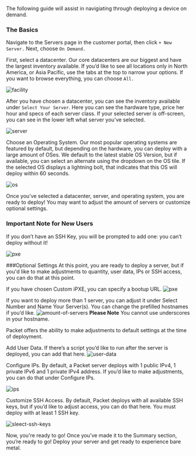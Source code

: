 <!-- <meta>
{
    "title":"Deploy On Demand",
    "description":"Learn how to deploy an on demand server via customer portal",
    "tag":["On Demand", "On-Demand", "Deployment"],
    "seo-title": "On Demand Server Deployment - Packet Developer Guides",
    "seo-description": "Learn how to deploy an on demand server via customer portal",
    "og-title": "Deploy: On-Demand Server",
    "og-description": "Learn how to deploy an on demand server via customer portal"
}
</meta> -->

The following guide will assist in navigiating through deploying a device on demand.


### The Basics
Navigate to the Servers page in the customer portal, then click `+ New Server.` Next, choose `On Demand.`

First, select a datacenter. Our core datacenters are our biggest and have the largest inventory available. If you’d like to see all locations only in North America, or Asia Pacific, use the tabs at the top to narrow your options. If you want to browse everything, you can choose `All.`


![facility](/images/ondemand-deploy-guide/select-facility.png)

After you have chosen a datacenter, you can see the inventory available under `Select Your Server`. Here you can see the hardware type, price her hour and specs of each server class. If your selected server is off-screen, you can see in the lower left what server you’ve selected.

![server](/images/ondemand-deploy-guide/select-server.png)

Choose an Operating System. Our most popular operating systems are featured by default, but depending on the hardware, you can deploy with a large amount of OSes. We default to the latest stable OS Version, but if available, you can select an alternate using the dropdown on the OS tile. If the selected OS displays a lightning bolt, that indicates that this OS will deploy within 60 seconds.

![os](/images/ondemand-deploy-guide/selectos.png)

Once you’ve selected a datacenter, server, and operating system, you are ready to deploy! You may want to adjust the amount of servers or customize optional settings.

### Important Note for New Users
If you don’t have an SSH Key, you will be prompted to add one: you can’t deploy without it!

![pxe](/images/ondemand-deploy-guide/create-ssh-key.png)

###Optional Settings
At this point, you are ready to deploy a server, but if you'd like to make adjustments to quantity, user data, IPs or SSH access, you can do that at this point. 

If you have chosen Custom iPXE, you can specify a bootup URL.
![pxe](/images/ondemand-deploy-guide/customipxe.png)

If you want to deploy more than 1 server, you can adjust it under Select Number and Name Your Server(s). You can change the prefilled hostnames if you’d like. 
![amount-of-servers](/images/ondemand-deploy-guide/amount-of-servers.png)
**Please Note** You cannot use underscores in your hostname.


Packet offers the ability to make adjustments to default settings at the time of deployment.

Add User Data. If there’s a script you’d like to run after the server is deployed, you can add that here.
![user-data](/images/ondemand-deploy-guide/optional-settings.png)

Configure IPs. By default, a Packet server deploys with 1 public IPv4, 1 private IPv6 and 1 private IPv4 address. If you’d like to make adjustments, you can do that under Configure IPs.

![ips](/images/ondemand-deploy-guide/configure-ips.png)

Customize SSH Access. By default, Packet deploys with all available SSH keys, but if you’d like to adjust access, you can do that here. You must deploy with at least 1 SSH key.

![sleect-ssh-keys](/images/ondemand-deploy-guide/select-ssh-keys.png)

Now, you're ready to go!
Once you’ve made it to the Summary section, you’re ready to go! Deploy your server and get ready to experience bare metal. 
